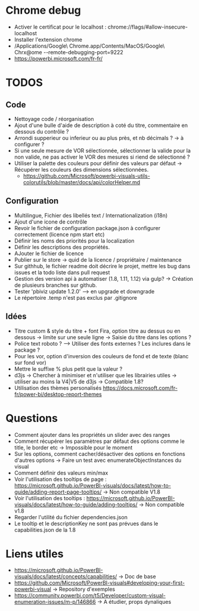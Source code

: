 # Chrome debug
- Activer le certificat pour le localhost : chrome://flags/#allow-insecure-localhost
- Installer l'extension chrome
- /Applications/Google\ Chrome.app/Contents/MacOS/Google\ Chrx@ome --remote-debugging-port=9222
- https://powerbi.microsoft.com/fr-fr/

# TODOS

## Code
- Nettoyage code / réorganisation
- Ajout d'une bulle d'aide de description à coté du titre, commentaire en dessous du contrôle ?
- Arrondi supperieur ou inferieur ou au plus près, et nb décimals ? -> à configurer ?
- Si une seule mesure de VOR sélectionnée, sélectionner la valide pour la non valide, ne pas activer le VOR des mesures si riend de sélectionné ?
- Utiliser la palette des couleurs pour définir des valeurs par défaut -> Récupérer les couleurs des dimensions sélectionnées.
    - https://github.com/Microsoft/powerbi-visuals-utils-colorutils/blob/master/docs/api/colorHelper.md

## Configuration
- Multilingue, Fichier des libellés text / Internationalization (i18n)
- Ajout d'une icone de contrôle
- Revoir le fichier de configuration package.json à configurer correctement (licence npm start etc)
- Définir les noms des priorités pour la localization
- Définir les descriptions des propriétés.
- AJouter le fichier de licence
- Publier sur le store -> quid de la licence / propriétaire / maintenance
- Sur githhub, le fichier readme doit décrire le projet, mettre les bug dans issues et la todo liste dans pull request
- Gestion des version api à automatiser (1.8, 1.11, 1.12) via gulp? -> Création de plusieurs branches sur github.
- Tester 'pbiviz update 1.2.0' --> en upgrade et downgrade
- Le répertoire .temp n'est pas exclus par .gitignore

## Idées
- Titre custom & style du titre + font Fira, option titre au dessus ou en dessous -> limite sur une seule ligne -> Saisie du titre dans les options ?
- Police text roboto  ? --> Utiliser des fonts externes ? Les inclures dans le package ?
- Pour les vor, option d'inversion des couleurs de fond et de texte (blanc sur fond vor)
- Mettre le suffixe % plus petit que la valeur ?
- d3js -> Chercher à minimiser et n'utiliser que les librairies utiles -> utiliser au moins la V4|V5 de d3js -> Compatible 1.8?
- Utilisation des thèmes personalisés https://docs.microsoft.com/fr-fr/power-bi/desktop-report-themes

# Questions
- Comment ajouter dans les propriétés un slider avec des ranges
- Comment récupérer les paramètres par défaut des options comme le title, le border etc -> Impossible pour le moment
- Sur les options, comment cacher/désactiver des options en fonctions d'autres options -> Faire un test avec enumerateObjectInstances du visual
- Comment définir des valeurs min/max
- Voir l'utilisation des tooltips de page : https://microsoft.github.io/PowerBI-visuals/docs/latest/how-to-guide/adding-report-page-tooltips/ -> Non compatible V1.8
- Voir l'utilisation des tooltips : https://microsoft.github.io/PowerBI-visuals/docs/latest/how-to-guide/adding-tooltips/ -> Non compatible v1.8
- Regarder l'utilité du fichier dependencies.json
- Le tooltip et le descriptionKey ne sont pas prévues dans le capabilities.json de la 1.8 

# Liens utiles
- https://microsoft.github.io/PowerBI-visuals/docs/latest/concepts/capabilities/  -> Doc de base
- https://github.com/Microsoft/PowerBI-visuals#developing-your-first-powerbi-visual -> Repository d'exemples
- https://community.powerbi.com/t5/Developer/custom-visual-enumeration-issues/m-p/146866 -> A étudier, props dynaliques

